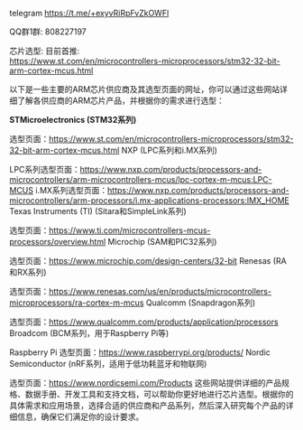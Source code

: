 telegram
https://t.me/+exyvRiRpFvZkOWFl

QQ群1群:
808227197


芯片选型:
目前首推:  
https://www.st.com/en/microcontrollers-microprocessors/stm32-32-bit-arm-cortex-mcus.html



以下是一些主要的ARM芯片供应商及其选型页面的网址，你可以通过这些网站详细了解各供应商的ARM芯片产品，并根据你的需求进行选型：

**STMicroelectronics (STM32系列)**

选型页面：https://www.st.com/en/microcontrollers-microprocessors/stm32-32-bit-arm-cortex-mcus.html
NXP (LPC系列和i.MX系列)

LPC系列选型页面：https://www.nxp.com/products/processors-and-microcontrollers/arm-microcontrollers-mcus/lpc-cortex-m-mcus:LPC-MCUS
i.MX系列选型页面：https://www.nxp.com/products/processors-and-microcontrollers/arm-processors/i.mx-applications-processors:IMX_HOME
Texas Instruments (TI) (Sitara和SimpleLink系列)

选型页面：https://www.ti.com/microcontrollers-mcus-processors/overview.html
Microchip (SAM和PIC32系列)

选型页面：https://www.microchip.com/design-centers/32-bit
Renesas (RA和RX系列)

选型页面：https://www.renesas.com/us/en/products/microcontrollers-microprocessors/ra-cortex-m-mcus
Qualcomm (Snapdragon系列)

选型页面：https://www.qualcomm.com/products/application/processors
Broadcom (BCM系列，用于Raspberry Pi等)

Raspberry Pi 选型页面：https://www.raspberrypi.org/products/
Nordic Semiconductor (nRF系列，适用于低功耗蓝牙和物联网)

选型页面：https://www.nordicsemi.com/Products
这些网站提供详细的产品规格、数据手册、开发工具和支持文档，可以帮助你更好地进行芯片选型。根据你的具体需求和应用场景，选择合适的供应商和产品系列，然后深入研究每个产品的详细信息，确保它们满足你的设计要求。
